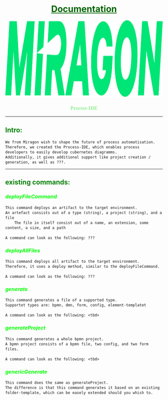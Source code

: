 <br />
<div align="center">

# <span style="color:darkgreen"> <u> Documentation </u> </span>

  <a href="#">
    <img src="images/logo.png" alt="Logo" height="244">
  </a>

<h3 align="center" style="font-family: Academy Engraved LET; color:lightgreen">Process-IDE</h3>

</div>

<hr>

## <span style="color:green"> Intro: </span>

    We from Miragon wish to shape the future of process automatisation.
    Therefore, we created the Process-IDE, which enables process developers to easily develop cubernetes diagramms.
    Additionally, it gives additional support like project creation / generation, as well as ???.

<hr>

## <span style="color:green"> existing commands: </span>


### <span style="color:lime"> *deployFileCommand* </span>
    This command deploys an artifact to the target environment.
    An artefact consists out of a type (string), a project (string), and a file
        The file in itself consist out of a name, an extension, some content, a size, and a path
    
    A command can look as the following: ???

### <span style="color:lime"> *deployAllFiles* </span>
    This command deploys all artifact to the target environment.
    Therefore, it uses a deploy method, similar to the deployFileCommand.

    A command can look as the following: ???

### <span style="color:lime"> *generate* </span>
    This command generates a file of a supported type.
    Supportet types are: bpmn, dmn, form, config, element-templatet

    A command can look as the following: <tbd>

### <span style="color:lime"> *generateProject* </span>
    This command generates a whole bpmn project.
    A bpmn project consists of a bpmn file, two config, and two form files.

    A command can look as the following: <tbd>

### <span style="color:lime"> *genericGenerate* </span>
    This command does the same as generateProject.
    The difference is that this command generates it based on an existing folder-template, which can be easely extended should you whish to.
